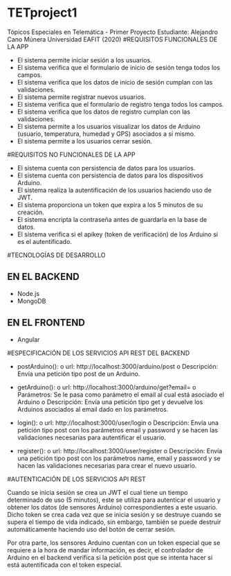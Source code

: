 # TETproject1
Tópicos Especiales en Telemática - Primer Proyecto 
Estudiante: Alejandro Cano Múnera
Universidad EAFIT (2020)
#REQUISITOS FUNCIONALES DE LA APP
- El sistema permite iniciar sesión a los usuarios.
- El sistema verifica que el formulario de inicio de sesión tenga todos los campos.
- El sistema verifica que los datos de inicio de sesión cumplan con las validaciones.
- El sistema permite registrar nuevos usuarios.
- El sistema verifica que el formulario de registro tenga todos los campos.
- El sistema verifica que los datos de registro cumplan con las validaciones.
- El sistema permite a los usuarios visualizar los datos de Arduino (usuario, temperatura, humedad y GPS) asociados a sí mismo.
- El sistema permite a los usuarios cerrar sesión.

#REQUISITOS NO FUNCIONALES DE LA APP
- El sistema cuenta con persistencia de datos para los usuarios.
- El sistema cuenta con persistencia de datos para los dispositivos Arduino.
- El sistema realiza la autentificación de los usuarios haciendo uso de JWT.
- El sistema proporciona un token que expira a los 5 minutos de su creación.
- El sistema encripta la contraseña antes de guardarla en la base de datos.
- El sistema verifica si el apikey (token de verificación) de los Arduino si es el autentificado.

#TECNOLOGÍAS DE DESARROLLO

## EN EL BACKEND
- Node.js  
- MongoDB

## EN EL FRONTEND
- Angular

#ESPECIFICACIÓN DE LOS SERVICIOS API REST DEL BACKEND
- postArduino():
o   url: http://localhost:3000/arduino/post
o   Descripción: Envía una petición tipo post de un Arduino.

- getArduino():
o   url: http://localhost:3000/arduino/get?email=
o   Parámetros: Se le pasa como parámetro el email al cual está asociado el Arduino
o   Descripción: Envía una petición tipo get y devuelve los Arduinos asociados al email dado en los parámetros.

- login():
o   url:  http://localhost:3000/user/login
o   Descripción: Envía una petición tipo post con los parámetros email y password y se hacen las validaciones necesarias para autentificar el usuario.

- register():
o   url: http://localhost:3000/user/register
o   Descripción: Envía una petición tipo post con los parámetros name, email y password y se hacen las validaciones necesarias para crear el nuevo usuario.

#AUTENTICACIÓN DE LOS SERVICIOS API REST

Cuando se inicia sesión se crea un JWT el cual tiene un tiempo determinado de uso (5 minutos), este se utiliza para autenticar el usuario y obtener los datos (de sensores Arduino) correspondientes a este usuario. Dicho token se crea cada vez que se inicia sesión y se destruye cuando se supera el tiempo de vida indicado, sin embargo, también se puede destruir automáticamente haciendo uso del botón de cerrar sesión.

Por otra parte, los sensores Arduino cuentan con un token especial que se requiere a la hora de mandar información, es decir, el controlador de Arduino en el backend verifica si la petición post que se intenta hacer si está autentificada con el token especial.
